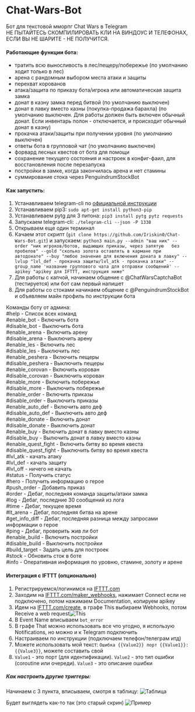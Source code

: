# Chat-Wars-Bot
Бот для текстовой мморпг Chat Wars в Telegram<br />
НЕ ПЫТАЙТЕСЬ СКОМПИЛИРОВАТЬ КЛИ НА ВИНДОУС И ТЕЛЕФОНАХ, ЕСЛИ ВЫ НЕ ШАРИТЕ - НЕ ПОЛУЧИТСЯ. <br />

#### Работающие функции бота:
  - тратить всю выносливость в лес/пещеру/побережье (по умолчанию ходит только в лес)
  - арена с рандомным выбором места атаки и защиты
  - перехват корованов
  - атака/защита по приказу бота/игрока или автоматическая защита замка
  - донат в казну замка перед битвой (по умолчанию выключен)
  - донат в лавку вместо казны (покупка-продажа барахла) (по умолчанию выключен. Для работы должен быть включен обычный донат. Если инвентарь полон - отключается, и происходит обычный донат в казну)
  - прокачка атаки/защиты при получении уровня (по умолчанию выключен)
  - ответы бота в групповой чат (по умолчанию выключен)
  - форвард лесных квестов от бота для помощи
  - сохранение текущего состояния и настроек в конфиг-фаил, для восстановления после перезапуска
  - постройки в замке, когда закончилась арена и нет стамины
  - суммирование стока через PenguindrumStockBot

#### Как запустить:<br />
  1) Устанавливаем telegram-cli по [официальной инструкции](https://github.com/vysheng/tg)<br />
  2) Устанавливаем pip3: `sudo apt-get install python3-pip`<br />
  3) Устанавливаем pytg для 3 питона: `pip3 install pytg pytz requests`<br />
  4) Запускаем telegram-cli: `./telegram-cli --json -P 1338`<br />
  5) Открываем еще один терминал<br />
  5) Качаем этот скрипт (`git clone https://github.com/Iriskin0/Chat-Wars-Bot.git`) и запускаем: `python3 main.py --admin "ваш ник" --order "ник игроков/ботов, выдающих приказы, через запятую   без пробелов" --gold "сколько золота оставлять в кармане при автодонате" --buy "любое значение для включения доната в лавку" --lvlup "lvl_def - прокачка защиты/lvl_atk - прокачка атаки" --group_name 'название группового чата для отправки сообщений' --apikey "apikey для IFTTT, инструкция ниже"`<br />
  6) Для работы с капчой, начинаем общение с @ChatWarsCaptchaBot (тестируется) или бот сам первый напишет
  7) Для работы со стоками начинаем общение с @PenguindrumStockBot и объявляем майн профиль по инструкции бота
  
Команды боту от админа:<br />
    #help - Список всех команд<br />
    #enable_bot - Включить бота<br />
    #disable_bot - Выключить бота<br />
    #enable_arena - Включить арену<br />
    #disable_arena - Выключить арену<br />
    #enable_les - Включить лес<br />
    #disable_les - Выключить лес<br />
    #enable_peshera - Включить пещеры<br />
    #disable_peshera - Выключить пещеры<br />
    #enable_corovan - Включить корован<br />
    #disable_corovan - Выключить корован<br />
    #enable_more - Включить побережье<br />
    #disable_more - Выключить побережье<br />
    #enable_order - Включить приказы<br />
    #disable_order - Выключить приказы<br />
    #enable_auto_def - Включить авто деф<br />
    #disable_auto_def - Выключить авто деф<br />
    #enable_donate - Включить донат<br />
    #disable_donate - Выключить донат<br />
    #enable_buy - Включить донат в лавку вместо казны<br />
    #disable_buy - Вылючить донат в лавку вместо казны<br />
    #enable_quest_fight - Включить битву во время квеста<br />
    #disable_quest_fight - Выключить битву во время квеста<br />
    #lvl_atk - качать атаку<br />
    #lvl_def - качать защиту<br />
    #lvl_off - ничего не качать<br />
    #status - Получить статус<br />
    #hero - Получить информацию о герое<br />
    #push_order - Добавить приказ<br />
    #order - Дебаг, последняя команда защиты/атаки замка<br />
    #log - Дебаг, последние 30 сообщений из лога<br />
    #time - Дебаг, текущее время<br />
    #lt_arena - Дебаг, последняя битва на арене<br />
    #get_info_diff - Дебаг, последняя разница между запросами информации о герое<br />
    #ping - Дебаг, проверить жив ли бот<br />
    #enable_build - Включить постройки<br />
    #disable_build - Выключить постройки<br />
    #build_target - Задать цель для построек<br />
    #stock - Обновить сток в боте<br />
    #info - Оперативная информация по уровню, стамине, золоту и арене<br />

#### Интеграция с IFTTT (опционально)
1) Регистрируемся/логинимся на [IFTTT.com](http://IFTTT.com)
2) Заходим на [IFTTT.com/maker_webhooks](http://IFTTT.com/maker_webhooks), нажимает Connect если не подключено, потом нажимаем Documentation, копируем apikey
3) Идем на [IFTTT.com/create](http://IFTTT.com/create), в графе This выбираем Webhooks, потом Receive a web request![](http://i.imgur.com/fM0SpmU.png "This")
4) В Event Name вписываем `bot_error`
5) В графе That можно использовать все что угодно, я использую 
Notifications, но можно и к Telegram подключить
6) Настраиваем по инструкции (подключаем телефон/телеграм итд)
7) Можете использовать мой текст: `Ошибка {{Value2}} порт {{Value1}}: {{Value3}}`, можете составить свой
8) `Value1` - это порт (для идентификации). `Value2` - это тип ошибки (coroutine или очереди). `Value3` - это описание ошибки

##### Как настроить другие триггеры:
Начинаем с 3 пункта, вписываем, смотря в таблицу:
![](http://i.imgur.com/mv6qPvc.png "Таблица")

Будет выглядеть как-то так (это старый скрин)
![](http://i.imgur.com/Xnn41T5.png "Пример")
